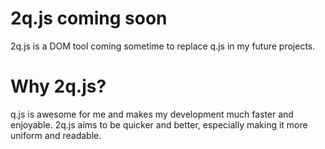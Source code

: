 # 2q.js coming soon
2q.js is a DOM tool coming sometime to replace q.js in my future projects.

# Why 2q.js?
q.js is awesome for me and makes my development much faster and enjoyable.
2q.js aims to be quicker and better, especially making it more uniform and readable.
